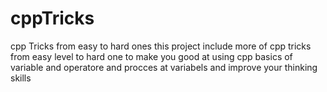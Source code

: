 # cppTricks
cpp Tricks from easy to hard ones
this project include more of cpp tricks from easy level to hard one 
to make you good at using cpp basics of variable and operatore and procces at variabels 
and improve your thinking skills
